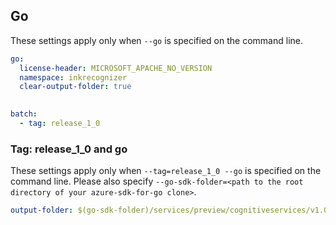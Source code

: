 ## Go

These settings apply only when `--go` is specified on the command line.

```yaml $(go)
go:
  license-header: MICROSOFT_APACHE_NO_VERSION
  namespace: inkrecognizer
  clear-output-folder: true
  
```

```yaml $(go) && $(multiapi)
batch:
  - tag: release_1_0

```
### Tag: release_1_0 and go

These settings apply only when `--tag=release_1_0 --go` is specified on the command line.
Please also specify `--go-sdk-folder=<path to the root directory of your azure-sdk-for-go clone>`.

```yaml $(tag) == 'release_1_0' && $(go)
output-folder: $(go-sdk-folder)/services/preview/cognitiveservices/v1.0/$(namespace)
```
